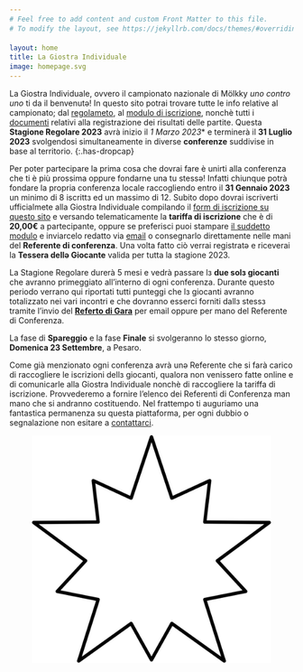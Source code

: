 ```yaml
---
# Feel free to add content and custom Front Matter to this file.
# To modify the layout, see https://jekyllrb.com/docs/themes/#overriding-theme-defaults

layout: home
title: La Giostra Individuale
image: homepage.svg
---
```

La Giostra Individuale, ovvero il campionato nazionale di Mölkky *uno contro uno* ti da il benvenutə! In questo sito potrai trovare tutte le info relative al campionato; dal [regolameto](/regolamento "Regolamento"), al [modulo di iscrizione](/iscrizione "Iscrizione"), nonchè tutti i [documenti](/documenti-di-gara "Documenti") relativi alla registrazione dei risultati delle partite. Questa **Stagione Regolare 2023** avrà inizio il **1* Marzo 2023** e terminerà il **31 Luglio 2023** svolgendosi simultaneamente in diverse **conferenze** suddivise in base al territorio.
{:.has-dropcap}

Per poter partecipare la prima cosa che dovrai fare è unirti alla conferenza che ti è più prossima oppure fondarne una tu stessә! Infatti chiunque potrà fondare la propria conferenza locale raccogliendo entro il **31 Gennaio 2023** un minimo di 8 iscrittз ed un massimo di 12. Subito dopo dovrai iscriverti ufficialmete alla Giostra Individuale compilando il [form di iscrizione su questo sito](/iscrizione "Iscrizione") e versando telematicamente la **tariffa di iscrizione** che è di **20,00€** a partecipante, oppure se preferisci puoi stampare [il suddetto modulo](/assets/docs/La%20Giostra%20Individuale%20-%20Iscrizione.pdf "Iscrizione") e inviarcelo redatto via [email](mailto:lagiostraindividuale@gmail.com "Mail") o consegnarlo direttamente nelle mani del **Referente di conferenza**. Una volta fatto ciò verrai registratə e riceverai la **Tessera dellə Giocante** valida per tutta la stagione 2023.

La Stagione Regolare durerà 5 mesi e vedrà passare lз **due solз giocanti** che avranno primeggiato all’interno di ogni conferenza. Durante questo periodo verrano qui riportati tutti punteggi che lз giocanti avranno totalizzato nei vari incontri e che dovranno esserci forniti dallз stessз tramite l’invio del [**Referto di Gara**](/assets/docs/La%20Giostra%20Individuale%20-%20Referto%20di%20gara.pdf "Referto di Gara") per email oppure per mano del Referente di Conferenza.

La fase di **Spareggio** e la fase **Finale** si svolgeranno lo stesso giorno, **Domenica 23 Settembre**, a Pesaro.

Come già menzionato ogni conferenza avrà unə Referente che si farà carico di raccogliere le iscrizioni dellз giocanti, qualora non venissero fatte online e di comunicarle alla Giostra Individuale nonchè di raccogliere la tariffa di iscrizione. Provvederemo a fornire l’elenco dei Referenti di Conferenza man mano che si andranno costituendo. Nel frattempo ti auguriamo una fantastica permanenza su questa piattaforma, per ogni dubbio o segnalazione non esitare a [contattarci](/contatti "Contatti").
<figure><img class="star-home spin" src="/assets/img/strike.svg"></figure>

